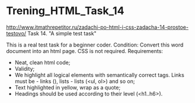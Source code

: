 # Trening_HTML_Task_14
http://www.itmathrepetitor.ru/zadachi-po-html-i-css-zadacha-14-prostoe-testovo/
Task 14. "A simple test task"

This is a real test task for a beginner coder.
Condition:
Convert this word document into an html page.
CSS is not required.
Requirements:
- Neat, clean html code;
- Validity;
- We highlight all logical elements with semantically correct tags. Links must be - links (<a>), lists - lists (<ul, ol>) and so on;
- Text highlighted in yellow, wrap as a quote;
- Headings should be used according to their level (<h1..h6>).
